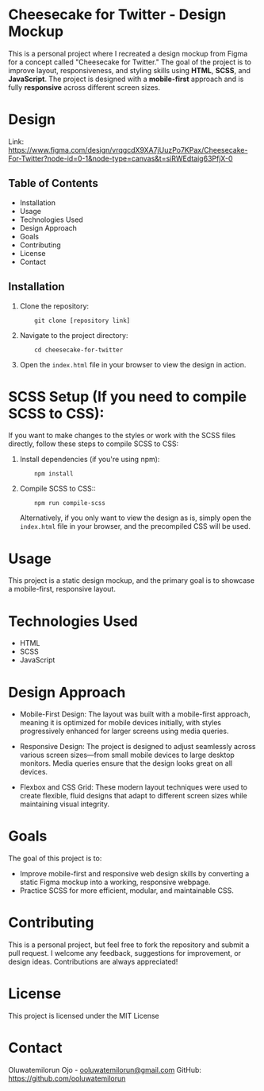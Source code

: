 # Cheesecake for Twitter - Design Mockup

This is a personal project where I recreated a design mockup from Figma for a concept called "Cheesecake for Twitter." The goal of the project is to improve layout, responsiveness, and styling skills using **HTML**, **SCSS**, and **JavaScript**.
The project is designed with a **mobile-first** approach and is fully **responsive** across different screen sizes.

# Design
Link: https://www.figma.com/design/vrqgcdX9XA7jUuzPo7KPax/Cheesecake-For-Twitter?node-id=0-1&node-type=canvas&t=siRWEdtaig63PfjX-0

## Table of Contents

- Installation
- Usage
- Technologies Used
- Design Approach
- Goals
- Contributing
- License
- Contact

## Installation

1. Clone the repository:
   
    ```
        git clone [repository link]
    ```

2. Navigate to the project directory:
   
    ```
        cd cheesecake-for-twitter
    ```

3. Open the `index.html` file in your browser to view the design in action.

#   SCSS Setup (If you need to compile SCSS to CSS): 
If you want to make changes to the styles or work with the SCSS files directly, follow these steps to compile SCSS to CSS:

1. Install dependencies (if you're using npm):
   
    ```
        npm install
    ```

2. Compile SCSS to CSS::
   
    ```
        npm run compile-scss
    ```

    Alternatively, if you only want to view the design as is, simply open the `index.html` file in your browser, and the precompiled CSS will be used.

#   Usage
This project is a static design mockup, and the primary goal is to showcase a mobile-first, responsive layout.

#   Technologies Used
- HTML
- SCSS
- JavaScript

# Design Approach
- Mobile-First Design: The layout was built with a mobile-first approach, meaning it is optimized for mobile devices initially, with styles progressively enhanced for larger screens using media queries.

- Responsive Design: The project is designed to adjust seamlessly across various screen sizes—from small mobile devices to large desktop monitors. Media queries ensure that the design looks great on all devices.

- Flexbox and CSS Grid: These modern layout techniques were used to create flexible, fluid designs that adapt to different screen sizes while maintaining visual integrity.

# Goals
The goal of this project is to:

- Improve mobile-first and responsive web design skills by converting a static Figma mockup into a working, responsive webpage.
- Practice SCSS for more efficient, modular, and maintainable CSS.

# Contributing
This is a personal project, but feel free to fork the repository and submit a pull request. I welcome any feedback, suggestions for improvement, or design ideas. Contributions are always appreciated!

# License
This project is licensed under the MIT License

# Contact
Oluwatemilorun Ojo - ooluwatemilorun@gmail.com
GitHub: https://github.com/ooluwatemilorun
